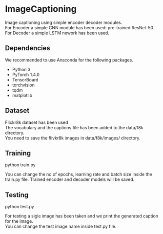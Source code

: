 # ImageCaptioning
Image captioning using simple encoder decoder modules. <br>
For Encoder a simple CNN module has been used: pre-trained ResNet-50. <br>
For Decoder a simple LSTM nework has been used.

Dependencies
----------
We recommended to use Anaconda for the following packages.
* Python 3
* PyTorch 1.4.0
* TensorBoard
* torchvision
* tqdm
* matplotlib

Dataset
----------
Flickr8k dataset has been used <br>
The vocabulary and the captions file has been added to the data/f8k directory. <br>
You need to save the flivkr8k images in data/f8k/images/ directory.

Training
----------
python train.py

You can change the no of epochs, learning rate and batch size inside the train.py file.
Trained encoder and decoder models will be saved.

Testing
----------
python test.py

For testing a sigle image has been taken and we print the generated caption for the image. <br>
You can change the test image name inside test.py file.
